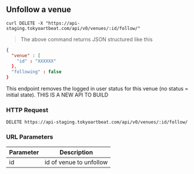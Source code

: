 ## Unfollow a venue

```shell
curl DELETE -X "https://api-staging.tokyoartbeat.com/api/v0/venues/:id/follow/"
```

> The above command returns JSON structured like this 

```json
{
  "venue" : [
    "id" : "XXXXXX" 
  },
  "following" : false
}
```

This endpoint removes the logged in user status for this venue (no status = initial state). THIS IS A NEW API TO BUILD

### HTTP Request

`DELETE https://api-staging.tokyoartbeat.com/api/v0/venues/:id/follow/`

### URL Parameters

Parameter | Description
--------- | -----------
id | id of venue to unfollow
